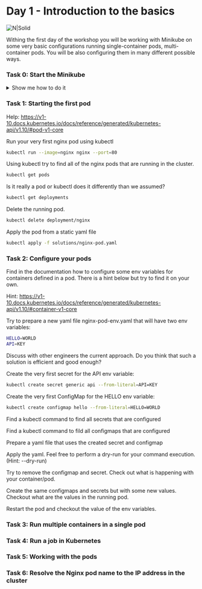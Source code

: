 # Day 1 - Introduction to the basics

![N|Solid](https://www.stratoscale.com/wp-content/uploads/Kubernetes-logo.png)

Withing the first day of the workshop you will be working with Minikube on some very basic configurations running single-container pods, multi-container pods. You will be also configuring them in many different possible ways. 

### Task 0: Start the Minikube

<details><summary>Show me how to do it</summary>
<p>

```sh
minikube start
```

</p>
</details>

### Task 1: Starting the first pod

Help: https://v1-10.docs.kubernetes.io/docs/reference/generated/kubernetes-api/v1.10/#pod-v1-core

Run your very first nginx pod using kubectl

```sh
kubectl run --image=nginx nginx --port=80
```

Using kubectl try to find all of the nginx pods that are running in the cluster.

```sh
kubectl get pods
```

Is it really a pod or kubectl does it differently than we assumed?

```sh
kubectl get deployments
```

Delete the running pod.

```sh
kubectl delete deployment/nginx
```

Apply the pod from a static yaml file

```sh
kubectl apply -f solutions/nginx-pod.yaml
```

### Task 2: Configure your pods

Find in the documentation how to configure some env variables for containers defined in a pod.
There is a hint below but try to find it on your own.

Hint: https://v1-10.docs.kubernetes.io/docs/reference/generated/kubernetes-api/v1.10/#container-v1-core

Try to prepare a new yaml file nginx-pod-env.yaml that will have two env variables:
```sh
HELLO=WORLD
API=KEY
```

Discuss with other engineers the current approach. Do you think that such a solution is efficient and good enough?

Create the very first secret for the API env variable:
```sh
kubectl create secret generic api --from-literal=API=KEY
```

Create the very first ConfigMap for the HELLO env variable:
```sh
kubectl create configmap hello --from-literal=HELLO=WORLD
```

Find a kubectl command to find all secrets that are configured

Find a kubectl command to fild all configmaps that are configured

Prepare a yaml file that uses the created secret and configmap

Apply the yaml. Feel free to perform a dry-run for your command execution. (Hint: --dry-run)

Try to remove the configmap and secret. Check out what is happening with your container/pod.

Create the same configmaps and secrets but with some new values. Checkout what are the values in the running pod.

Restart the pod and checkout the value of the env variables.

### Task 3: Run multiple containers in a single pod


### Task 4: Run a job in Kubernetes


### Task 5: Working with the pods


### Task 6: Resolve the Nginx pod name to the IP address in the cluster
